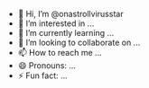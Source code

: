 - 👋 Hi, I’m @onastrollvirusstar
- 👀 I’m interested in ...
- 🌱 I’m currently learning ...
- 💞️ I’m looking to collaborate on ...
- 📫 How to reach me ...
- 😄 Pronouns: ...
- ⚡ Fun fact: ...

<!---
onastrollvirusstar/onastrollvirusstar is a ✨ special ✨ repository because its `README.md` (this file) appears on your GitHub profile.
You can click the Preview link to take a look at your changes.
--->
